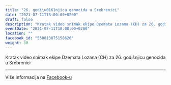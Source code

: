 ```yaml
---
title: "26. godi\u0161njica genocida u Srebrenici"
date: "2021-07-11T18:00:00+0200"
draft: false
description: "Kratak video snimak ekipe Dzemata Lozana (CH) za 26. godi\u0161njicu genocida u Srebrenici"
eventDate: "2021-07-11T18:00:00+0200"
location: ""
facebook_id: "558813875158620"
weight: 30
---
```


Kratak video snimak ekipe Dzemata Lozana (CH) za 26. godišnjicu genocida u Srebrenici

---

Više informacija na [Facebook-u](https://facebook.com/events/558813875158620)